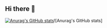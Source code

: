 ## Hi there 👋
[![Anurag's GitHub stats](https://github-readme-stats.vercel.app/api?username=DvRkW0lF&show_icons=true&theme=dark)](https://github.com/DvRkW0lF/github-readme-stats)![Anurag's GitHub stats]
<!--
**DvRkW0lF/DvRkW0lF** is a ✨ _special_ ✨ repository because its `README.md` (this file) appears on your GitHub profile.

Here are some ideas to get you started:

- 🔭 I’m currently working on ...
- 🌱 I’m currently learning ...
- 👯 I’m looking to collaborate on ...
- 🤔 I’m looking for help with ...
- 💬 Ask me about ...
- 📫 How to reach me: ...
- 😄 Pronouns: ...
- ⚡ Fun fact: ...
-->
